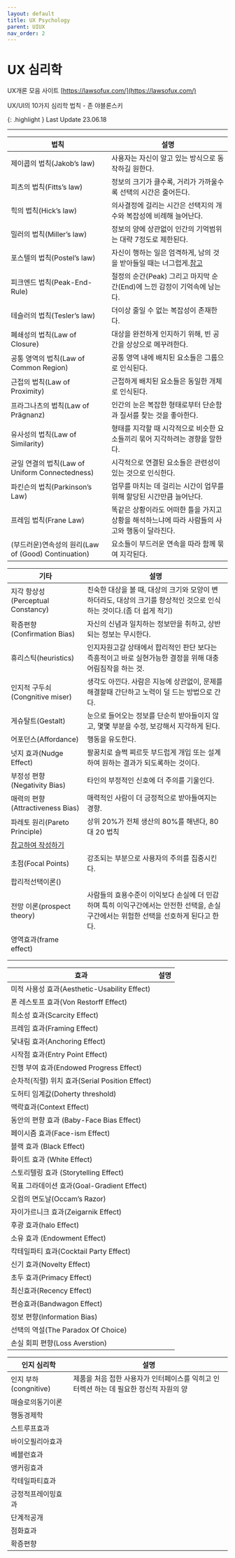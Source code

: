 ```yaml
---
layout: default
title: UX Psychology
parent: UIUX
nav_order: 2
---
```


# UX 심리학

UX개론 모음 사이트
[https://lawsofux.com/](https://lawsofux.com/)

UX/UI의 10가지 심리학 법칙 - 존 야블론스키


{: .highlight }
Last Update 23.06.18


---

|법칙|설명|
|--|--|
|제이콥의 법칙(Jakob’s law)|사용자는 자신이 알고 있는 방식으로 동작하길 원한다.|
|피츠의 법칙(Fitts’s law)|정보의 크기가 클수록, 거리가 가까울수록 선택의 시간은 줄어든다.|
|힉의 법칙(Hick’s law)|의사결정에 걸리는 시간은 선택지의 개수와 복잡성에 비례해 늘어난다.|
|밀러의 법칙(Miller’s law)|정보의 양에 상관없이 인간의 기억범위는 대략 7정도로 제한된다.|
|포스텔의 법칙(Postel’s law)|자신이 행하는 일은 엄격하게, 남의 것을 받아들일 때는 너그럽게.[참고](https://ekimnida.tistory.com/34)|
|피크엔드 법칙(Peak-End-Rule)|절정의 순간(Peak) 그리고 마지막 순간(End)에 느낀 감정이 기억속에 남는다.|
|테슬러의 법칙(Tesler’s law)|더이상 줄일 수 없는 복잡성이 존재한다.|
|폐쇄성의 법칙(Law of Closure)|대상을 완전하게 인지하기 위해, 빈 공간을 상상으로 메꾸려한다.|
|공통 영역의 법칙(Law of Common Region)|공통 영역 내에 배치된 요소들은 그룹으로 인식된다.|
|근접의 법칙(Law of Proximity)|근접하게 배치된 요소들은 동일한 개체로 인식된다.|
|프라그나츠의 법칙(Law of Prägnanz)|인간의 눈은 복잡한 형태로부터 단순함과 질서를 찾는 것을 좋아한다.|
|유사성의 법칙(Law of Similarity)|형태를 지각할 때 시각적으로 비슷한 요소들끼리 묶어 지각하려는 경향을 말한다.|
|균일 연결의 법칙(Law of Uniform Connectedness)|시각적으로 연결된 요소들은 관련성이 있는 것으로 인식한다.|
|파킨슨의 법칙(Parkinson’s Law)|업무를 마치는 데 걸리는 시간이 업무를 위해 할당된 시간만큼 늘어난다.|
|프레임 법칙(Frane Law)|똑같은 상황이라도 어떠한 틀을 가지고 상황을 해석하느냐에 따라 사람들의 사고와 행동이 달라진다.|
|(부드러운)연속성의 원리(Law of (Good) Continuation)|요소들이 부드러운 연속을 따라 함께 묶여 지각된다.|

|기타|설명|
|--|--|
|지각 항상성(Perceptual Constancy)|친숙한 대상을 볼 때, 대상의 크기와 모양이 변하더라도, 대상의 크기를 향상적인 것으로 인식하는 것이다.(좀 더 쉽게 적기)|
|확증편향(Confirmation Bias)|자신의 신념과 일치하는 정보만을 취하고, 상반되는 정보는 무시한다.|
|휴리스틱(heuristics)|인지자원고갈 상태에서 합리적인 판단 보다는 즉흥적이고 바로 실현가능한 결정을 위해 대충 어림짐작을 하는 것.|
|인지적 구두쇠(Congnitive miser)|생각도 아낀다. 사람은 지능에 상관없이, 문제를 해결할때 간단하고 노력이 덜 드는 방법으로 간다.|
|게슈탈트(Gestalt)|눈으로 들어오는 정보를 단순히 받아들이지 않고, 몇몇 부분을 수정, 보강해서 지각하게 된다.|
|어포던스(Affordance)|행동을 유도한다.|
|넛지 효과(Nudge Effect)|팔꿈치로 슬쩍 찌르듯 부드럽게 개입 또는 설계하여 원하는 결과가 되도록하는 것이다.|
|부정성 편향(Negativity Bias)|타인의 부정적인 신호에 더 주의를 기울인다.|
|매력의 편향 (Attractiveness Bias)|매력적인 사람이 더 긍정적으로 받아들여지는 경향.|
|파레토 원리(Pareto Principle)|상위 20%가 전체 생산의 80%를 해낸다, 80대 20 법칙|
|[참고하여 작성하기](https://yozm.wishket.com/magazine/detail/452/)||
|초점(Focal Points)|강조되는 부분으로 사용자의 주의를 집중시킨다.|
|합리적선택이론()||
|전망 이론(prospect theory)|사람들의 효용수준이 이익보다 손실에 더 민감하며 특히 이익구간에서는 안전한 선택을, 손실구간에서는 위험한 선택을 선호하게 된다고 한다.|
|영역효과(frame effect)||
|||
|||

<!-- |지각적 맹시(Perceptual Blindness)|| -->

|효과|설명|
|--|--|
|미적 사용성 효과(Aesthetic-Usability Effect)||
|폰 레스토프 효과(Von Restorff Effect)||
|희소성 효과(Scarcity Effect)||
|프레임 효과(Framing Effect)||
|닻내림 효과(Anchoring Effect)||
|시작점 효과(Entry Point Effect)||
|진행 부여 효과(Endowed Progress Effect)||
|순차적(직렬) 위치 효과(Serial Position Effect)||
|도허티 임계값(Doherty threshold)||
|맥락효과(Context Effect)||
|동안의 편향 효과 (Baby-Face Bias Effect)||
|페이시즘 효과(Face-ism Effect)||
|블랙 효과 (Black Effect)||
|화이트 효과 (White Effect)||
|스토리텔링 효과 (Storytelling Effect)||
|목표 그라데이션 효과(Goal-Gradient Effect)||
|오컴의 면도날(Occam’s Razor)||
|자이가르니크 효과(Zeigarnik Effect)||
|후광 효과(halo Effect)||
|소유 효과 (Endowment Effect)||
|칵테일파티 효과(Cocktail Party Effect)||
|신기 효과(Novelty Effect)||
|초두 효과(Primacy Effect)||
|최신효과(Recency Effect)||
|편승효과(Bandwagon Effect)||
|정보 편향(Information Bias)||
|선택의 역설(The Paradox Of Choice)||
|손실 회피 편향(Loss Averstion)||



|인지 심리학|설명|
|--|--|
|인지 부하(congnitive)|제품을 처음 접한 사용자가 인터페이스를 익히고 인터렉션 하는 데 필요한 정신적 자원의 양|
|매슬로의동기이론||
|행동경제학||
|스트루프효과||
|바이오필리아효과||
|베블런효과||
|앵커링효과||
|칵테일파티효과||
|긍정적프레이밍효과||
|단계적공개||
|점화효과||
|확증편향||

